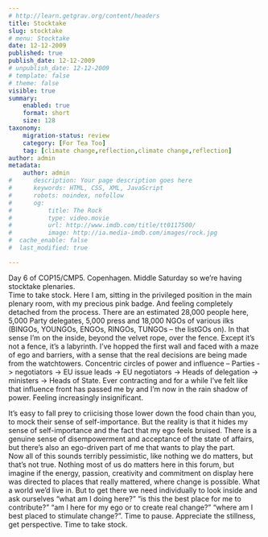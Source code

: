 ```yaml
---
# http://learn.getgrav.org/content/headers
title: Stocktake
slug: stocktake
# menu: Stocktake
date: 12-12-2009
published: true
publish_date: 12-12-2009
# unpublish_date: 12-12-2009
# template: false
# theme: false
visible: true
summary:
    enabled: true
    format: short
    size: 128
taxonomy:
    migration-status: review
    category: [For Tea Too]
    tag: [climate change,reflection,climate change,reflection]
author: admin
metadata:
    author: admin
#      description: Your page description goes here
#      keywords: HTML, CSS, XML, JavaScript
#      robots: noindex, nofollow
#      og:
#          title: The Rock
#          type: video.movie
#          url: http://www.imdb.com/title/tt0117500/
#          image: http://ia.media-imdb.com/images/rock.jpg
#  cache_enable: false
#  last_modified: true

---
```


Day 6 of COP15/CMP5. Copenhagen. Middle Saturday so we’re having stocktake plenaries.  
 Time to take stock. Here I am, sitting in the privileged position in the main plenary room, with my precious pink badge. And feeling completely detached from the process. There are an estimated 28,000 people here, 5,000 Party delegates, 5,000 press and 18,000 NGOs of various ilks (BINGOs, YOUNGOs, ENGOs, RINGOs, TUNGOs – the listGOs on). In that sense I’m on the inside, beyond the velvet rope, over the fence. Except it’s not a fence, it’s a labyrinth. I’ve hopped the first wall and faced with a maze of ego and barriers, with a sense that the real decisions are being made from the watchtowers. Concentric circles of power and influence – Parties -> negotiators -> EU issue leads -> EU negotiators -> Heads of delegation -> ministers -> Heads of State. Ever contracting and for a while I’ve felt like that influence front has passed me by and I’m now in the rain shadow of power. Feeling increasingly insignificant.

It’s easy to fall prey to criicising those lower down the food chain than you, to mock their sense of self-importance. But the reality is that it hides my sense of self-importance and the fact that my ego feels bruised. There is a genuine sense of disempowerment and acceptance of the state of affairs, but there’s also an ego-driven part of me that wants to play the part.  
 Now all of this sounds terribly pessimistic, like nothing we do matters, but that’s not true. Nothing most of us do matters here in this forum, but imagine if the energy, passion, creativity and commitment on display here was directed to places that really mattered, where change is possible. What a world we’d live in. But to get there we need individually to look inside and ask ourselves “what am I doing here?” “is this the best place for me to contribute?” “am I here for my ego or to create real change?” “where am I best placed to stimulate change?”. Time to pause. Appreciate the stillness, get perspective. Time to take stock.